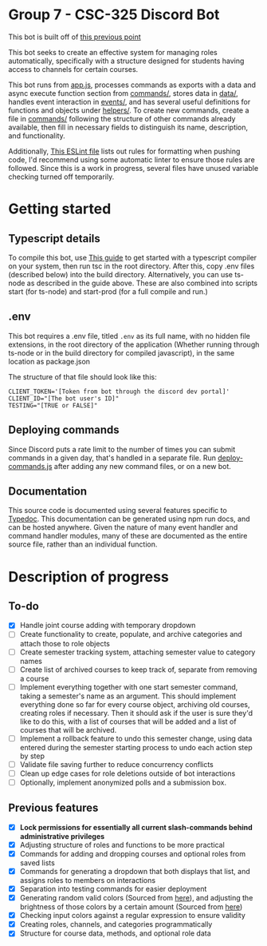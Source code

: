 # Group 7 - CSC-325 Discord Bot
This bot is built off of [this previous point](https://github.com/jarum3/discordBot325-Progress1)

This bot seeks to create an effective system for managing roles automatically, specifically with a structure designed for students having access to channels for certain courses.

This bot runs from [app.js](app.js), processes commands as exports with a data and async execute function section from [commands/](commands/), stores data in [data/](data/), handles event interaction in [events/](events/), and has several useful definitions for functions and objects under [helpers/](helpers/). To create new commands, create a file in [commands/](commands/) following the structure of other commands already available, then fill in necessary fields to distinguish its name, description, and functionality.

Additionally, [This ESLint file](.eslintrc.json) lists out rules for formatting when pushing code, I'd recommend using some automatic linter to ensure those rules are followed. Since this is a work in progress, several files have unused variable checking turned off temporarily.

# Getting started

## Typescript details
To compile this bot, use [This guide](https://www.typescripttutorial.net/typescript-tutorial/setup-typescript/) to get started with a typescript compiler on your system, then run tsc in the root directory. After this, copy .env files (described below) into the build directory. Alternatively, you can use ts-node as described in the guide above. These are also combined into scripts start (for ts-node) and start-prod (for a full compile and run.)

## .env
This bot requires a .env file, titled `.env` as its full name, with no hidden file extensions, in the root directory of the application (Whether running through ts-node or in the build directory for compiled javascript), in the same location as package.json

The structure of  that file should look like this:
```
CLIENT_TOKEN='[Token from bot through the discord dev portal]'
CLIENT_ID="[The bot user's ID]"
TESTING="[TRUE or FALSE]"
```

## Deploying commands
Since Discord puts a rate limit to the number of times you can submit commands in a given day, that's handled in a separate file. 
Run [deploy-commands.js](deploy-commands.ts) after adding any new command files, or on a new bot.

## Documentation
This source code is documented using several features specific to [Typedoc](https://typedoc.org/). This documentation can be generated using npm run docs, and can be hosted anywhere. Given the nature of many event handler and command handler modules, many of these are documented as the entire source file, rather than an individual function.

# Description of progress

## To-do
- [x] Handle joint course adding with temporary dropdown
- [ ] Create functionality to create, populate, and archive categories and attach those to role objects
- [ ] Create semester tracking system, attaching semester value to category names
- [ ] Create list of archived courses to keep track of, separate from removing a course
- [ ] Implement everything together with one start semester command, taking a semester's name as an argument. This should implement everything done so far for every course object, archiving old courses, creating roles if necessary. Then it should ask if the user is sure they'd like to do this, with a list of courses that will be added and a list of courses that will be archived.
- [ ] Implement a rollback feature to undo this semester change, using data entered during the semester starting process to undo each action step by step
- [ ] Validate file saving further to reduce concurrency conflicts
- [ ] Clean up edge cases for role deletions outside of bot interactions
- [ ] Optionally, implement anonymized polls and a submission box.

## Previous features
- [x] **Lock permissions for essentially all current slash-commands behind administrative privileges**
- [x] Adjusting structure of roles and functions to be more practical
- [x] Commands for adding and dropping courses and optional roles from saved lists
- [x] Commands for generating a dropdown that both displays that list, and assigns roles to members on interactions
- [x] Separation into testing commands for easier deployment
- [x] Generating random valid colors (Sourced from [here](https://css-tricks.com/snippets/javascript/random-hex-color/)), and adjusting the brightness of those colors by a certain amount (Sourced from [here](https://stackoverflow.com/questions/5560248/programmatically-lighten-or-darken-a-hex-color-or-rgb-and-blend-colors))
- [x] Checking input colors against a regular expression to ensure validity
- [x] Creating roles, channels, and categories programmatically
- [x] Structure for course data, methods, and optional role data